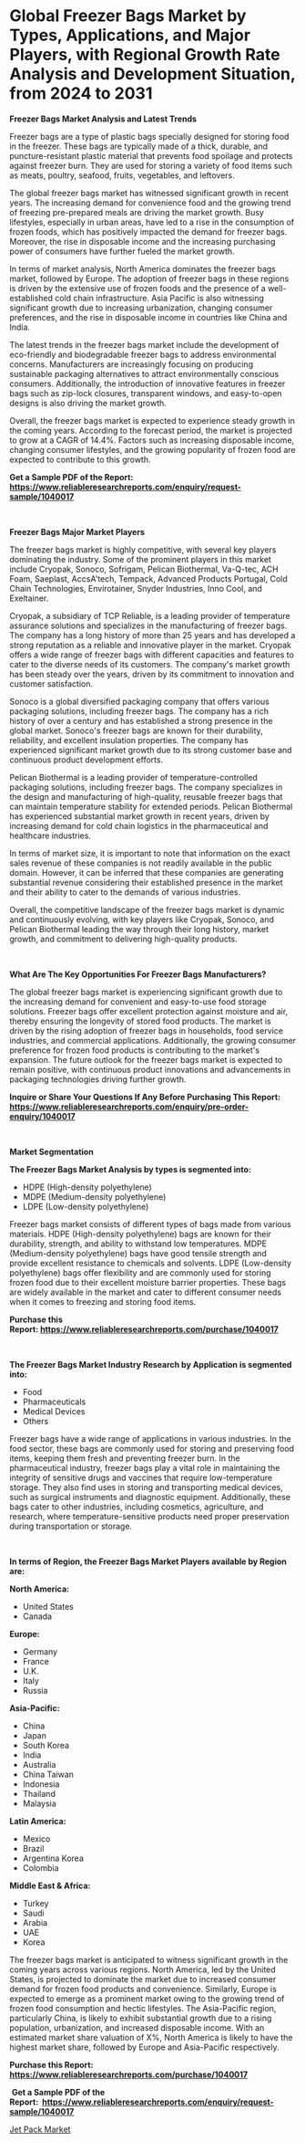 <p><h1>Global Freezer Bags Market by Types, Applications, and Major Players, with Regional Growth Rate Analysis and Development Situation, from 2024 to 2031</h1></p><p><strong>Freezer Bags Market Analysis and Latest Trends</strong></p>
<p><p>Freezer bags are a type of plastic bags specially designed for storing food in the freezer. These bags are typically made of a thick, durable, and puncture-resistant plastic material that prevents food spoilage and protects against freezer burn. They are used for storing a variety of food items such as meats, poultry, seafood, fruits, vegetables, and leftovers.</p><p>The global freezer bags market has witnessed significant growth in recent years. The increasing demand for convenience food and the growing trend of freezing pre-prepared meals are driving the market growth. Busy lifestyles, especially in urban areas, have led to a rise in the consumption of frozen foods, which has positively impacted the demand for freezer bags. Moreover, the rise in disposable income and the increasing purchasing power of consumers have further fueled the market growth.</p><p>In terms of market analysis, North America dominates the freezer bags market, followed by Europe. The adoption of freezer bags in these regions is driven by the extensive use of frozen foods and the presence of a well-established cold chain infrastructure. Asia Pacific is also witnessing significant growth due to increasing urbanization, changing consumer preferences, and the rise in disposable income in countries like China and India.</p><p>The latest trends in the freezer bags market include the development of eco-friendly and biodegradable freezer bags to address environmental concerns. Manufacturers are increasingly focusing on producing sustainable packaging alternatives to attract environmentally conscious consumers. Additionally, the introduction of innovative features in freezer bags such as zip-lock closures, transparent windows, and easy-to-open designs is also driving the market growth.</p><p>Overall, the freezer bags market is expected to experience steady growth in the coming years. According to the forecast period, the market is projected to grow at a CAGR of 14.4%. Factors such as increasing disposable income, changing consumer lifestyles, and the growing popularity of frozen food are expected to contribute to this growth.</p></p>
<p><strong>Get a Sample PDF of the Report:&nbsp; <a href="https://www.reliableresearchreports.com/enquiry/request-sample/1040017">https://www.reliableresearchreports.com/enquiry/request-sample/1040017</a></strong></p>
<p>&nbsp;</p>
<p><strong>Freezer Bags Major Market Players</strong></p>
<p><p>The freezer bags market is highly competitive, with several key players dominating the industry. Some of the prominent players in this market include Cryopak, Sonoco, Sofrigam, Pelican Biothermal, Va-Q-tec, ACH Foam, Saeplast, AccsA'tech, Tempack, Advanced Products Portugal, Cold Chain Technologies, Envirotainer, Snyder Industries, Inno Cool, and Exeltainer.</p><p>Cryopak, a subsidiary of TCP Reliable, is a leading provider of temperature assurance solutions and specializes in the manufacturing of freezer bags. The company has a long history of more than 25 years and has developed a strong reputation as a reliable and innovative player in the market. Cryopak offers a wide range of freezer bags with different capacities and features to cater to the diverse needs of its customers. The company's market growth has been steady over the years, driven by its commitment to innovation and customer satisfaction.</p><p>Sonoco is a global diversified packaging company that offers various packaging solutions, including freezer bags. The company has a rich history of over a century and has established a strong presence in the global market. Sonoco's freezer bags are known for their durability, reliability, and excellent insulation properties. The company has experienced significant market growth due to its strong customer base and continuous product development efforts.</p><p>Pelican Biothermal is a leading provider of temperature-controlled packaging solutions, including freezer bags. The company specializes in the design and manufacturing of high-quality, reusable freezer bags that can maintain temperature stability for extended periods. Pelican Biothermal has experienced substantial market growth in recent years, driven by increasing demand for cold chain logistics in the pharmaceutical and healthcare industries.</p><p>In terms of market size, it is important to note that information on the exact sales revenue of these companies is not readily available in the public domain. However, it can be inferred that these companies are generating substantial revenue considering their established presence in the market and their ability to cater to the demands of various industries.</p><p>Overall, the competitive landscape of the freezer bags market is dynamic and continuously evolving, with key players like Cryopak, Sonoco, and Pelican Biothermal leading the way through their long history, market growth, and commitment to delivering high-quality products.</p></p>
<p>&nbsp;</p>
<p><strong>What Are The Key Opportunities For Freezer Bags Manufacturers?</strong></p>
<p><p>The global freezer bags market is experiencing significant growth due to the increasing demand for convenient and easy-to-use food storage solutions. Freezer bags offer excellent protection against moisture and air, thereby ensuring the longevity of stored food products. The market is driven by the rising adoption of freezer bags in households, food service industries, and commercial applications. Additionally, the growing consumer preference for frozen food products is contributing to the market's expansion. The future outlook for the freezer bags market is expected to remain positive, with continuous product innovations and advancements in packaging technologies driving further growth.</p></p>
<p><strong>Inquire or Share Your Questions If Any Before Purchasing This Report: <a href="https://www.reliableresearchreports.com/enquiry/pre-order-enquiry/1040017">https://www.reliableresearchreports.com/enquiry/pre-order-enquiry/1040017</a></strong></p>
<p>&nbsp;</p>
<p><strong>Market Segmentation</strong></p>
<p><strong>The Freezer Bags Market Analysis by types is segmented into:</strong></p>
<p><ul><li>HDPE (High-density polyethylene)</li><li>MDPE (Medium-density polyethylene)</li><li>LDPE (Low-density polyethylene)</li></ul></p>
<p><p>Freezer bags market consists of different types of bags made from various materials. HDPE (High-density polyethylene) bags are known for their durability, strength, and ability to withstand low temperatures. MDPE (Medium-density polyethylene) bags have good tensile strength and provide excellent resistance to chemicals and solvents. LDPE (Low-density polyethylene) bags offer flexibility and are commonly used for storing frozen food due to their excellent moisture barrier properties. These bags are widely available in the market and cater to different consumer needs when it comes to freezing and storing food items.</p></p>
<p><strong>Purchase this Report:&nbsp;<a href="https://www.reliableresearchreports.com/purchase/1040017">https://www.reliableresearchreports.com/purchase/1040017</a></strong></p>
<p>&nbsp;</p>
<p><strong>The Freezer Bags Market Industry Research by Application is segmented into:</strong></p>
<p><ul><li>Food</li><li>Pharmaceuticals</li><li>Medical Devices</li><li>Others</li></ul></p>
<p><p>Freezer bags have a wide range of applications in various industries. In the food sector, these bags are commonly used for storing and preserving food items, keeping them fresh and preventing freezer burn. In the pharmaceutical industry, freezer bags play a vital role in maintaining the integrity of sensitive drugs and vaccines that require low-temperature storage. They also find uses in storing and transporting medical devices, such as surgical instruments and diagnostic equipment. Additionally, these bags cater to other industries, including cosmetics, agriculture, and research, where temperature-sensitive products need proper preservation during transportation or storage.</p></p>
<p>&nbsp;</p>
<p><strong>In terms of Region, the Freezer Bags Market Players available by Region are:</strong></p>
<p>
    <p> <strong> North America: </strong>
        <ul>
            <li>United States</li>
            <li>Canada</li>
        </ul>
        </p> 
    <p> <strong> Europe: </strong>
        <ul>
            <li>Germany</li>
            <li>France</li>
            <li>U.K.</li>
            <li>Italy</li>
            <li>Russia</li>
        </ul>
        </p> 
    <p> <strong> Asia-Pacific: </strong>
        <ul>
            <li>China</li>
            <li>Japan</li>
            <li>South Korea</li>
            <li>India</li>
            <li>Australia</li>
            <li>China Taiwan</li>
            <li>Indonesia</li>
            <li>Thailand</li>
            <li>Malaysia</li>
        </ul>
        </p> 
    <p> <strong> Latin America: </strong>
        <ul>
            <li>Mexico</li>
            <li>Brazil</li>
            <li>Argentina Korea</li>
            <li>Colombia</li>
        </ul>
        </p> 
    <p> <strong> Middle East & Africa: </strong>
        <ul>
            <li>Turkey</li>
            <li>Saudi</li>
            <li>Arabia</li>
            <li>UAE</li>
            <li>Korea</li>
        </ul>
    </p>
    </p>
<p><p>The freezer bags market is anticipated to witness significant growth in the coming years across various regions. North America, led by the United States, is projected to dominate the market due to increased consumer demand for frozen food products and convenience. Similarly, Europe is expected to emerge as a prominent market owing to the growing trend of frozen food consumption and hectic lifestyles. The Asia-Pacific region, particularly China, is likely to exhibit substantial growth due to a rising population, urbanization, and increased disposable income. With an estimated market share valuation of X%, North America is likely to have the highest market share, followed by Europe and Asia-Pacific respectively.</p></p>
<p><strong>Purchase this Report: <a href="https://www.reliableresearchreports.com/purchase/1040017">https://www.reliableresearchreports.com/purchase/1040017</a></strong></p>
<p>&nbsp;<strong>Get a Sample PDF of the Report:&nbsp;&nbsp;<a href="https://www.reliableresearchreports.com/enquiry/request-sample/1040017">https://www.reliableresearchreports.com/enquiry/request-sample/1040017</a></strong></p>
<p><strong></strong></p>
<p><p><a href="https://github.com/guneycigdem35/Market-Research-Report-List-1/blob/main/jet-pack-market.md">Jet Pack Market</a></p></p>